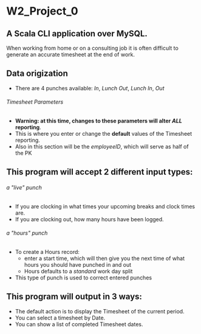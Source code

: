# W2_Project_0
## A Scala CLI application over MySQL.
When working from home or on a consulting job it is often difficult to generate an accurate timesheet at the end of work.

## Data origization
- There are 4 punches available: _In_, _Lunch Out_, _Lunch In_, _Out_
###### Timesheet Parameters
- **Warning: at this time, changes to these parameters will alter _ALL_ reporting**.
- This is where you enter or change the **default** values of the Timesheet reporting.
- Also in this section will be the _employeeID_, which will serve as half of the PK

## This program will accept 2 different input types:
###### a "live" punch
- If you are clocking in what times your upcoming breaks and clock times are.
- If you are clocking out, how many hours have been logged.
###### a "hours" punch
- To create a Hours record: 
  - enter a start time, which will then give you the next time of what hours you should have punched in and out 
  - Hours defaults to a _standard_ work day split
- This type of punch is used to correct entered punches

## This program will output in 3 ways:
- The default action is to display the Timesheet of the current period.
- You can select a timesheet by Date.
- You can show a list of completed Timesheet dates.

